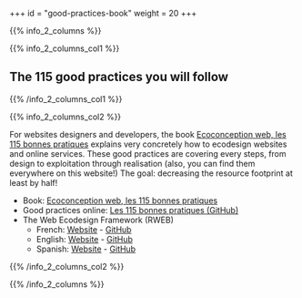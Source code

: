 +++
id = "good-practices-book"
weight = 20
+++

{{% info_2_columns %}}

{{% info_2_columns_col1 %}}

## The 115 good practices you will follow

{{% /info_2_columns_col1 %}}

{{% info_2_columns_col2 %}}

For websites designers and developers, the book [Ecoconception web, les 115 bonnes pratiques](https://ecoconceptionweb.com/) explains very concretely how to ecodesign websites and online services. These good practices are covering every steps, from design to exploitation through realisation (also, you can find them everywhere on this website!) The goal: decreasing the resource footprint at least by half!

- Book: <a lang="fr" hreflang="fr" href="https://ecoconceptionweb.com/">Ecoconception web, les 115 bonnes pratiques</a>
- Good practices online: <a lang="fr" hreflang="fr" href="https://github.com/cnumr/best-practices#les-115-bonnes-pratiques">Les 115 bonnes pratiques (GitHub)</a>
- The Web Ecodesign Framework (RWEB)
    - French: [Website](https://rweb.greenit.fr/fr) - [GitHub](https://github.com/cnumr/best-practices#les-115-bonnes-pratiques)
    - English: [Website](https://rweb.greenit.fr/en) - [GitHub](https://github.com/cnumr/best-practices/blob/main/README.en.md)
    - Spanish: [Website](https://rweb.greenit.fr/es) - [GitHub](https://github.com/cnumr/best-practices/blob/main/README.es.md)


{{% /info_2_columns_col2 %}}

{{% /info_2_columns %}}
